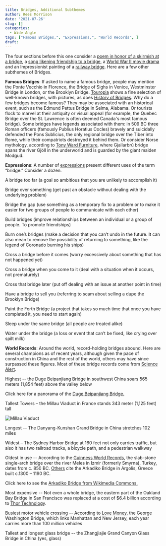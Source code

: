 ```yaml
---
title: Bridges, Additional Subthemes
author: Rees Morrison
date: '2021-07-26'
slug: []
categories:
  - Wide Angle
tags: ["Famous Bridges,", "Expressions,", "World Records", ]
draft: 
---
```


The four sections before this one consider a [poem in honor of a skirmish at a bridge](Concord), a [song likening friendship to a bridge](Troubled), a [World War II movie drama](Kwai) and an Impressionist painting of a [railway bridge](Monet).  Here are a few other subthemes of Bridges.

<!--more-->

**Famous Bridges**:  If asked to name a famous bridge, people may mention the Ponte Vecchio in Florence, the Bridge of Sighs in Venice, Westminster Bridge in London, or the Brooklyn Bridge. [Touropia](https://www.touropia.com/most-famous-bridges-in-the-world/) shows a fine selection of well-known bridges, with pictures, as does [History of Bridges](http://www.historyofbridges.com/famous-bridges/list-of-famous-bridges/).  Why do a few bridges become famous?  They may be associated with an historical event, such as the Edmund Pettus Bridge in Selma, Alabama.  Or tourists flock to marvel at their antiquity or visual appeal (for example, the Quebec Bridge over the St. Lawrence is often deemed Canada's most famous bridge).  Some bridges have legends associated with them: in 509 BC three Roman officers (famously Publius Horatius Cocles) bravely and suicidally defended the Pons Sublicius, the only regional bridge over the Tiber into Rome, while their compatriots destroyed it behind them.  Or consider Norse mythology, according to [Tony Ward Furniture](https://www.tonywardfurniture.co.uk/blog/garden-bridges-in-myths-and-legends), where Gjallarbrú bridge spans the river Gjöll in the underworld and is guarded by the giant maiden Modgud.

**Expressions**: A number of [expressions](https://englishbyday.com/bridge-idioms/) present different uses of the term “bridge.”  Consider a dozen.

A bridge too far (a goal so ambitious that you are unlikely to accomplish it)

Bridge over something (get past an obstacle without dealing with the underlying problem)

Bridge the gap (use something as a temporary fix to a problem or to make it easier for two groups of people to communicate with each other)

Build bridges (improve relationships between an individual or a group of people. To promote friendships)

Burn one’s bridges (make a decision that you can’t undo in the future. It can also mean to remove the possibility of returning to something, like the legend of Coronado burning his ships)

Cross a bridge before it comes (worry excessively about something that has not happened yet)

Cross a bridge when you come to it (deal with a situation when it occurs, not prematurely)

Cross that bridge later (put off dealing with an issue at another point in time)

Have a bridge to sell you (referring to scam about selling a dupe the Brooklyn Bridge)

Paint the Forth Bridge (a project that takes so much time that once you have completed it, you need to start again)

Sleep under the same bridge (all people are treated alike)

Water under the bridge (a loss or event that can’t be fixed, like crying over spilt milk)

**World Records**:  Around the world, record-holding bridges abound.  Here are several champions as of recent years, although given the pace of construction in China and the rest of the world, others may have since surpassed these figures.  Most of these bridge records come from [Science Alert]( https://www.sciencealert.com/watch-here-s-a-dizzying-view-of-the-tallest-bridge-in-the-world).

Highest -- the Duge Beipanjiang Bridge in southwest China soars 565 meters (1,854 feet) above the valley below 

Click here for a panorama of the [Duge Beipanjiang Bridge.](https://www.sciencealert.com/watch-here-s-a-dizzying-view-of-the-tallest-bridge-in-the-world)

Tallest Towers – the Millau Viaduct in France stands 343 meter (1,125 feet) tall   

![Millau Viaduct](/media/BridgesTallest.jpg)

Longest --  The Danyang-Kunshan Grand Bridge in China stretches 102 miles

Widest – The Sydney Harbor Bridge at 160 feet not only carries traffic, but also it has two railroad tracks, a bicycle path, and a pedestrian walkway

Oldest in use -- According to the [Guinness World Records](https://www.guinnessworldrecords.com/world-records/oldest-bridge), the slab-stone single-arch bridge over the river Meles in Izmir (formerly Smyrna), Turkey, dates from c. 850 BC.  [Others](https://www.oldest.org/structures/bridges/) cite the Arkadiko Bridge in  Argolis, Greece built c.1300 – 1190 BC.

Click here to see the [Arkadiko Bridge from Wikimedia Commons.](https://www.oldest.org/structures/bridges/)

Most expensive -- Not even a whole bridge, the eastern part of the Oakland Bay Bridge in San Francisco was replaced at a cost of $6.4 billion according to [Thor Technology](https://www.thortechnology.co.uk/bridges/the-7-most-expensive-bridges-built-2/).

Busiest motor vehicle crossing -- According to [Love Money](https://www.lovemoney.com/gallerylist/74838/the-worlds-most-expensive-bridges), the George Washington Bridge, which links Manhattan and New Jersey, each year carries more than 100 million vehicles

Tallest and longest glass bridge -- the Zhangjiajie Grand Canyon Glass Bridge in China (yes, glass)
